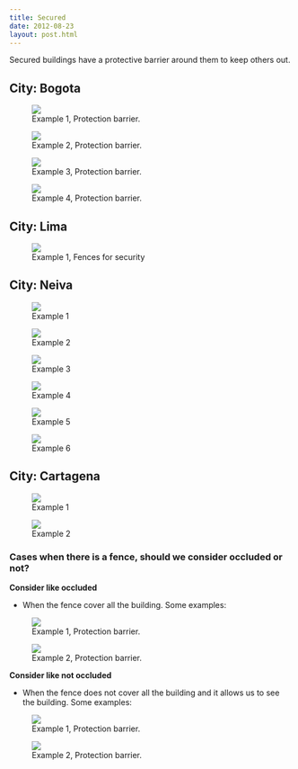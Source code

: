 ```yaml
---
title: Secured
date: 2012-08-23
layout: post.html
---
```

Secured buildings have a protective barrier around them to keep others out.

## City: Bogota

<div class="gallery">
    <figure >
        <img src="/housing-passports-labeling/assets/graphics/images/building_security/secured_01.jpg">
        <figcaption> Example 1, Protection barrier.</figcaption>
    </figure>
    <figure >
        <img src="/housing-passports-labeling/assets/graphics/images/building_security/secured_02.jpg">
        <figcaption> Example 2, Protection barrier.</figcaption>
    </figure>
    <figure >
        <img src="/housing-passports-labeling/assets/graphics/images/building_security/secured_03.jpg">
        <figcaption> Example 3, Protection barrier.</figcaption>
    </figure>
    <figure >
        <img src="/housing-passports-labeling/assets/graphics/images/building_security/secured_bogota_04.jpg">
        <figcaption> Example 4, Protection barrier.</figcaption>
    </figure>
</div>

## City: Lima

<div class="gallery">
    <figure >
        <img src="/housing-passports-labeling/assets/graphics/images/building_security/secured_lima_01.png">
        <figcaption> Example 1, Fences for security</figcaption>
    </figure>
</div>

## City: Neiva

<div class="gallery">
    <figure >
        <img src="/housing-passports-labeling/assets/graphics/images/building_security/secured_neiva_01.png">
        <figcaption> Example 1</figcaption>
    </figure>
    <figure >
        <img src="/housing-passports-labeling/assets/graphics/images/building_security/secured_neiva_02.png">
        <figcaption> Example 2</figcaption>
    </figure>
    <figure >
        <img src="/housing-passports-labeling/assets/graphics/images/building_security/secured_neiva_03.png">
        <figcaption> Example 3</figcaption>
    </figure>
    <figure >
        <img src="/housing-passports-labeling/assets/graphics/images/building_security/secured_neiva_04.png">
        <figcaption> Example 4</figcaption>
    </figure>
    <figure >
        <img src="/housing-passports-labeling/assets/graphics/images/building_security/secured_neiva_05.png">
        <figcaption> Example 5</figcaption>
    </figure>
    <figure >
        <img src="/housing-passports-labeling/assets/graphics/images/building_security/secured_neiva_06.png">
        <figcaption> Example 6</figcaption>
    </figure>
</div>

## City: Cartagena

<div class="gallery">
    <figure >
        <img src="/housing-passports-labeling/assets/graphics/images/building_security/secure_cartagena_01.png">
        <figcaption> Example 1</figcaption>
    </figure>
    <figure >
        <img src="/housing-passports-labeling/assets/graphics/images/building_security/secure_cartagena_02.png">
        <figcaption> Example 2</figcaption>
    </figure>
</div>

### Cases when there is a fence, should we consider occluded or not?

**Consider like occluded**

- When the fence cover all the building. Some examples:

<div class="gallery">
    <figure >
        <img src="/housing-passports-labeling/assets/graphics/images/building_security/secured_neiva_01.png">
        <figcaption> Example 1, Protection barrier.</figcaption>
    </figure>
    <figure >
        <img src="/housing-passports-labeling/assets/graphics/images/building_security/secured_neiva_02.png">
        <figcaption> Example 2, Protection barrier.</figcaption>
    </figure>
</div>

**Consider like not occluded**
- When the fence does not cover all the building and it allows us to see the building. Some examples:

<div class="gallery">
    <figure >
        <img src="/housing-passports-labeling/assets/graphics/images/building_security/secure_cartagena_neiva_01.png">
        <figcaption> Example 1, Protection barrier.</figcaption>
    </figure>
    <figure >
        <img src="/housing-passports-labeling/assets/graphics/images/building_security/secure_cartagena_neiva_02.png">
        <figcaption> Example 2, Protection barrier.</figcaption>
    </figure>
</div>